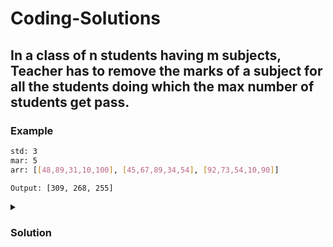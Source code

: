 # Coding-Solutions

## In a class of n students having m subjects, Teacher has to remove the marks of a subject for all the students doing which the max number of students get pass.

### Example
```sh
std: 3
mar: 5
arr: [[48,89,31,10,100], [45,67,89,34,54], [92,73,54,10,90]]

Output: [309, 268, 255]
```
<details>
<summary>

### Solution

</summary>
<p>

```sh
        function findMaxPass(std, mar, arr) {
            let marArr = [];
            for(let i=0; i< mar;i++) {
                let marTotal= 0;
                for(let j=0; j< std; j++) {
                    marTotal += arr[j][i];
                }
                marArr.push(marTotal);
            }
            let markMaxIdx = marArr.indexOf(Math.min.apply(null, marArr));
            let stdMarArr = [];
            for(let i=0; i< std;i++) {
                let stdMarTotal= 0;
                for(let j=0; j< mar; j++) {
                    if(j !== markMaxIdx)
                        stdMarTotal += arr[i][j];
                }
                stdMarArr.push(stdMarTotal);
            }
            return stdMarArr.sort((a, b) => b-a);
        }
```

</p>
</details>  

